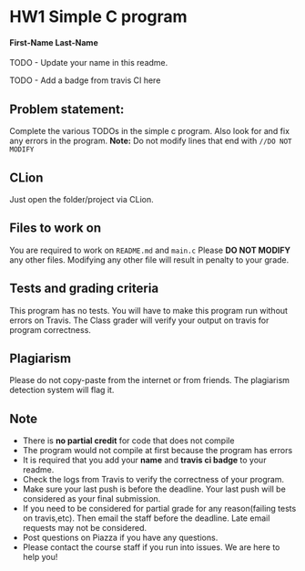 # HW1 Simple C program
#### First-Name Last-Name
TODO - Update your name in this readme.

TODO - Add a badge from travis CI here

## Problem statement:

Complete the various TODOs in the simple c program. Also look for and fix any errors in the program.
**Note:** Do not modify lines that end with `//DO NOT MODIFY`

## CLion
Just open the folder/project via CLion.

## Files to work on
You are required to work on `README.md` and `main.c`
Please **DO NOT MODIFY** any other files. Modifying any other file will result in penalty to your grade.

## Tests and grading criteria
This program has no tests. You will have to make this program run without errors on Travis. The Class grader will verify your output on travis for program correctness.

## Plagiarism
Please do not copy-paste from the internet or from friends. The plagiarism detection system will flag it.

## Note
* There is **no partial credit** for code that does not compile
* The program would not compile at first because the program has errors
* It is required that you add your **name** and **travis ci badge** to your readme.
* Check the logs from Travis to verify the correctness of your program.
* Make sure your last push is before the deadline. Your last push will be considered as your final submission.
* If you need to be considered for partial grade for any reason(failing tests on travis,etc). Then email the staff before the deadline. Late email requests may not be considered.
* Post questions on Piazza if you have any questions.
* Please contact the course staff if you run into issues. We are here to help you!
